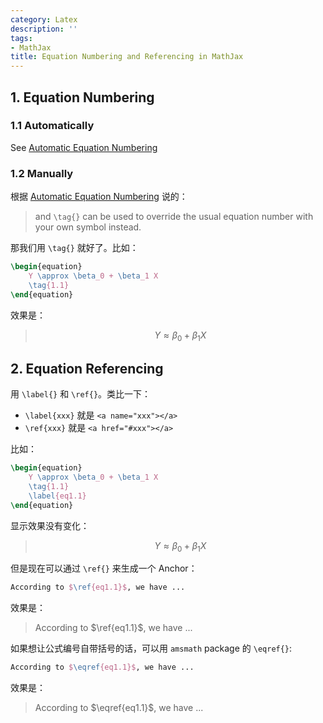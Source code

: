 ```yaml
---
category: Latex
description: ''
tags:
- MathJax
title: Equation Numbering and Referencing in MathJax
---
```


## 1. Equation Numbering

### 1.1 Automatically

See [Automatic Equation Numbering](http://docs.mathjax.org/en/latest/tex.html#tex-eq-numbers)

### 1.2 Manually

根据 [Automatic Equation Numbering](http://docs.mathjax.org/en/latest/tex.html#tex-eq-numbers) 说的：

> and `\tag{}` can be used to override the usual equation number with your own symbol instead.

那我们用 `\tag{}` 就好了。比如：

```latex
\begin{equation}
	Y \approx \beta_0 + \beta_1 X
	\tag{1.1}
\end{equation}
```

效果是：	

> $$
> \begin{equation}
> 	Y \approx \beta_0 + \beta_1 X
> 	\tag{1.1}
> \end{equation} 
> $$

## 2. Equation Referencing

用 `\label{}` 和 `\ref{}`。类比一下：

* `\label{xxx}` 就是 `<a name="xxx"></a>` 
* `\ref{xxx}` 就是 `<a href="#xxx"></a>`

比如：  

```latex
\begin{equation}
	Y \approx \beta_0 + \beta_1 X
	\tag{1.1}
	\label{eq1.1}
\end{equation}
```
	
显示效果没有变化：	

> $$
> \begin{equation}
> 	Y \approx \beta_0 + \beta_1 X
> 	\tag{1.1}
> 	\label{eq1.1}
> \end{equation} 
> $$

但是现在可以通过 `\ref{}` 来生成一个 Anchor：  

```latex
According to $\ref{eq1.1}$, we have ...
```

效果是：  

> According to $\ref{eq1.1}$, we have ...

如果想让公式编号自带括号的话，可以用 `amsmath` package 的 `\eqref{}`:

```latex
According to $\eqref{eq1.1}$, we have ...
```

效果是：  

> According to $\eqref{eq1.1}$, we have ...